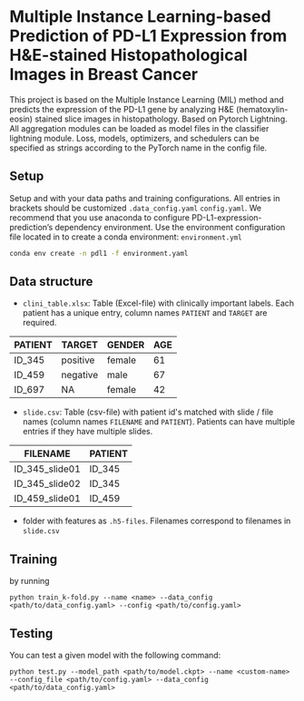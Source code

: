 # Multiple Instance Learning-based Prediction of PD-L1 Expression from H&E-stained Histopathological Images in Breast Cancer
This project is based on the Multiple Instance Learning (MIL) method and predicts the expression of the PD-L1 gene by analyzing H&E (hematoxylin-eosin) stained slice images in histopathology.
Based on Pytorch Lightning. All aggregation modules can be loaded as model files in the classifier lightning module. Loss, models, optimizers, and schedulers can be specified as strings according to the PyTorch name in the config file.
## Setup
Setup and with your data paths and training configurations. All entries in brackets should be customized `.data_config.yaml` `config.yaml`.
We recommend that you use anaconda to configure PD-L1-expression-prediction’s dependency environment.
Use the environment configuration file located in to create a conda environment: `environment.yml`
```sh
conda env create -n pdl1 -f environment.yaml
```
## Data structure

* `clini_table.xlsx`: Table (Excel-file) with clinically important labels. Each patient has a unique entry, column names `PATIENT` and `TARGET` are required.

| PATIENT	| TARGET	| GENDER	| AGE |
| ---       | ---       | ---       | --- |
| ID_345    | positive	| female	| 61  |
| ID_459    | negative	| male	    | 67  |
| ID_697    | NA	    | female	| 42  |

* `slide.csv`: Table (csv-file) with patient id's matched with slide / file names (column names `FILENAME` and `PATIENT`). Patients can have multiple entries if they have multiple slides.

| FILENAME	| PATIENT	|
| ---       | ---       |
| ID_345_slide01    | ID_345    |
| ID_345_slide02    | ID_345    |
| ID_459_slide01    | ID_459    |

* folder with features as `.h5-files`. Filenames correspond to filenames in `slide.csv`

## Training

by running 
```
python train_k-fold.py --name <name> --data_config <path/to/data_config.yaml> --config <path/to/config.yaml>
```
## Testing

You can test a given model with the following command:
```
python test.py --model_path <path/to/model.ckpt> --name <custom-name> --config_file <path/to/config.yaml> --data_config <path/to/data_config.yaml>
```
